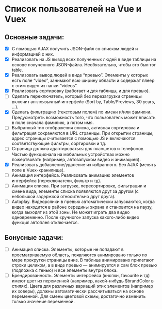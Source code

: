 # Список пользователей на Vue и Vuex

## Основные задачи:
- [x] С помощью AJAX получить JSON-файл со списком людей и информацией о них.
- [x] Реализовать на JS вывод всех полученных людей в виде таблицы на основе полученного JSON-файла. Необязательно, чтобы это был тэг table.
- [x] Реализовать вывод людей в виде “превью”. Элементы у которых есть поле “video”, занимают всю ширину области и содержат плеер с этим видео из папки “videos”.
- [x] Реализовать сортировку (работает и для таблицы, и для превью).
- [ ] Сделать переключатель, который без перезагрузки страницы включит англоязычный интерфейс (Sort by, Table/Previews, 30 years, ...).
- [x] Сделать фильтрацию (текстовым полем) по имени и/или фамилии. Предусмотреть возможность того, что пользователь может вписать в поле сначала фамилию, а потом имя.
- [ ] Выбранный тип отображения списка, активная сортировка и фильтрация сохраняются в URL страницы. При открытии страницы, адрес страницы считывается с помощью JS и включаются соответствующие фильтры, сортировки и тд.
- [ ] Страница должна адаптироваться для планшетов и телефонов. Частью функционала на мобильных устройствах можно пожертвовать (например, автозапуском видео и анимацией).
- [x] Реализовать добавление/удаление из избранного. Без AJAX (менять поле в Vuex-хранилище).
- [ ] Анимация интерфейса. Реализовать анимацию элементов интерфейса (переключатели, фильтр и тд). 
- [ ] Анимация списка. При загрузке, пересортировке, фильтрации и смене вида, элементы списка появляются друг за другом (с небольшой задержкой относительно друг друга).
- [ ] Autoplay. Видеоролики в превью автоматически запускаются, когда видео находится в районе середины экрана и становится на паузу, когда выходят из этой зоны. Не может играть два видео одновременно. После «ручного» запуска какого-либо видео функция автоплея отключается.

## Бонусные задачи:
- [ ] Анимация списка. Элементы, которые не попадают в просматриваемую область, появляются анимировано только по мере прокрутки страницы вниз. В таблице анимировано прилетают строки целиком, а в виде превью — анимируется и сам блок превью (подложка с тенью) и все элементы внутри блока.
- [ ] Брендированность. Элементы интерфейса (кнопки, favourite и тд) имеют цвет из переменной (например, какой-нибудь $brandColor в стилях). Цвета для различных вариаций этих элементов (например их ховеры), должны автоматически рассчитываться на основе переменной. Для смены цветовой схемы, достаточно изменить только значение переменной.
